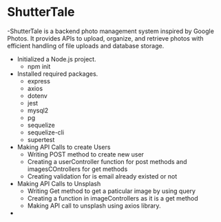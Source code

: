 # ShutterTale
-ShutterTale is a backend photo management system inspired by Google Photos. It provides APIs to upload, organize, and retrieve photos with efficient handling of file uploads and database storage.

- Initialized a Node.js project.
  - npm init
- Installed required packages.
  - express
  - axios
  - dotenv
  - jest
  - mysql2
  - pg
  - sequelize
  - sequelize-cli
  - supertest
- Making API Calls to create Users
  - Writing POST method to create new user
  - Creating a userController function for post methods and imagesCOntrollers for get methods
  - Creating validation for is email already existed or not
- Making API Calls to Unsplash
  - Writing Get method to get a paticular image by using query
  - Creating a function in imageControllers as it is a get method
  - Making API call to unsplash using axios library.
-
